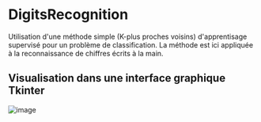 # DigitsRecognition
Utilisation d'une méthode simple (K-plus proches voisins) d'apprentisage supervisé pour un problème de classification. La méthode est ici appliquée à la reconnaissance de chiffres écrits à la main.

## Visualisation dans une interface graphique Tkinter

![image](https://github.com/user-attachments/assets/7e0de7bd-1380-47be-90a9-01af5c370019)
